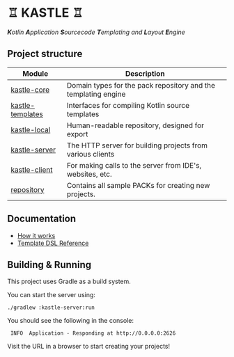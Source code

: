 # ♖ KASTLE ♖

_**K**otlin **A**pplication **S**ourcecode **T**emplating and **L**ayout **E**ngine_

## Project structure

| Module                               | Description                                                    |
|--------------------------------------|----------------------------------------------------------------|
| [kastle-core](kastle-core)           | Domain types for the pack repository and the templating engine |
| [kastle-templates](kastle-templates) | Interfaces for compiling Kotlin source templates               |
| [kastle-local](kastle-local)         | Human-readable repository, designed for export                 |
| [kastle-server](kastle-server)       | The HTTP server for building projects from various clients     |
| [kastle-client](kastle-client)       | For making calls to the server from IDE's, websites, etc.      |
| [repository](repository)             | Contains all sample PACKs for creating new projects.           |

## Documentation

- [How it works](docs/overview.md)
- [Template DSL Reference](docs/dsl.md)

## Building & Running

This project uses Gradle as a build system.

You can start the server using:

```
./gradlew :kastle-server:run
```

You should see the following in the console:
```
 INFO  Application - Responding at http://0.0.0.0:2626
```

Visit the URL in a browser to start creating your projects!